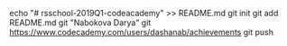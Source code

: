 echo "# rsschool-2019Q1-codeacademy" >> README.md
git init
git add README.md
git "Nabokova Darya"
git https://www.codecademy.com/users/dashanab/achievements
git push
